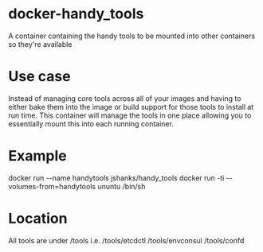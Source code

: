 # docker-handy_tools
A container containing the handy tools to be mounted into other containers so they're available

# Use case
Instead of managing core tools across all of your images and having to either bake them into the image
or build support for those tools to install at run time. This container will manage the tools in one place
allowing you to essentially mount this into each running container.

# Example
docker run --name handytools jshanks/handy_tools
docker run -ti --volumes-from=handytools ununtu /bin/sh

# Location
All tools are under /tools i.e.
 /tools/etcdctl
 /tools/envconsul
 /tools/confd


